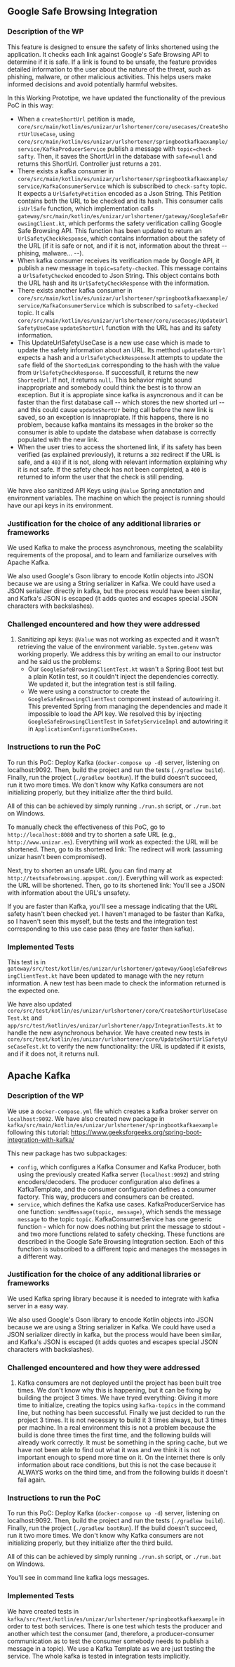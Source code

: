 ## Google Safe Browsing Integration 
### Description of the WP
This feature is designed to ensure the safety of links shortened using the application. It checks each link against Google's Safe Browsing API to determine if it is safe. If a link is found to be unsafe, the feature provides detailed information to the user about the nature of the threat, such as phishing, malware, or other malicious activities. This helps users make informed decisions and avoid potentially harmful websites. 

In this Working Prototipe, we have updated the functionality of the previous PoC in this way: 
- When a `createShortUrl` petition is made, `core/src/main/kotlin/es/unizar/urlshortener/core/usecases/CreateShortUrlUseCase`, using `core/src/main/kotlin/es/unizar/urlshortener/springbootkafkaexample/service/KafkaProducerService` publish a message with `topic=check-safty`. Then, it saves the ShortUrl in the database with `safe=null` and returns this ShortUrl. Controller just returns a `201`. 
- There exists a kafka consumer in `core/src/main/kotlin/es/unizar/urlshortener/springbootkafkaexample/service/KafkaConsumerService` which is subscribed to `check-safty` topic. It expects a `UrlSafetyPetition` encoded as a Json String. This Petition contains both the URL to be checked and its hash. This consumer calls `isUrlSafe` function, which implementation calls `gateway/src/main/kotlin/es/unizar/urlshortener/gateway/GoogleSafeBrowsingClient.kt`, which performs the safety verification calling Google Safe Browsing API. This function has been updated to return an `UrlSafetyCheckResponse`, which contains information about the safety of the URL (if it is safe or not, and if it is not, information about the threat -- phising, malware... --). 
- When kafka consumer receives its verification made by Google API, it publish a new message in `topic=safety-checked`. This message contains a `UrlSafetyChecked` encoded to Json String. This object contains both the URL hash and its `UrlSafetyCheckResponse` with the information. 
- There exists another kafka consumer in `core/src/main/kotlin/es/unizar/urlshortener/springbootkafkaexample/service/KafkaConsumerService` which is subscribed to `safety-checked` topic. It calls `core/src/main/kotlin/es/unizar/urlshortener/core/usecases/UpdateUrlSafetyUseCase` `updateShortUrl` function with the URL has and its safety information. 
- This UpdateUrlSafetyUseCase is a new use case which is made to update the safety information about an URL. Its metthod `updateShortUrl` expects a hash and a `UrlSafetyCheckResponse`.It attempts to update the `safe` field of the `ShortedLink` corresponding to the hash with the value from `UrlSafetyCheckResponse`. If successfull, it returns the new `ShortedUrl`. If not, it returns `null`. This behavior might sound inappropriate and somebody could think the best is to throw an exception. But it is appropiate since kafka is asyncronous and it can be faster than the first database call -- which stores the new shorted url -- and this could cause `updateShortUr` being call before the new link is saved, so an exception is innapropiate. If this happens, there is no problem, because kafka mantains its messages in the broker so the consumer is able to update the database when database is correctly populated with the new link. 
- When the user tries to access the shortened link, if its safety has been verified (as explained previously), it returns a `302` redirect if the URL is safe, and a `403` if it is not, along with relevant information explaining why it is not safe. If the safety check has not been completed, a `400` is returned to inform the user that the check is still pending.

We have also sanitized API Keys using `@Value` Spring annotation and environment variables. The machine on which the project is running should have our api keys in its environment. 

### Justification for the choice of any additional libraries or frameworks
We used Kafka to make the process asynchronous, meeting the scalability requirements of the proposal, and to learn and familiarize ourselves with Apache Kafka.

We also used Google's Gson library to encode Kotlin objects into JSON because we are using a String serializer in Kafka. We could have used a JSON serializer directly in kafka, but the process would have been similar, and Kafka's JSON is escaped (it adds quotes and escapes special JSON characters with backslashes).

### Challenged encountered and how they were addressed 
1. Sanitizing api keys: `@Value` was not working as expected and it wasn't retrieving the value of the environment variable. `System.getenv` was working properly. We address this by writing an email to our instructor and he said us the problems: 
    - Our `GoogleSafeBrowsingClientTest.kt` wasn't a Spring Boot test but a plain Kotlin test, so it couldn't inject the dependencies correctly. We updated it, but the integration test is still failing.
    - We were using a constructor to create the `GoogleSafeBrowsingClientTest` component instead of autowiring it. This prevented Spring from managing the dependencies and made it impossible to load the API key. We resolved this by injecting `GoogleSafeBrowsingClientTest` in `SafetyServiceImpl` and autowiring it in `ApplicationConfigurationUseCases`.

### Instructions to run the PoC
To run this PoC:
Deploy Kafka (`docker-compose up -d`) server, listening on localhost:9092. Then, build the project and run the tests (`./gradlew build`). Finally, run the project (`./gradlew bootRun`). If the build doesn't succeed, run it two more times. We don't know why Kafka consumers are not initializing properly, but they initialize after the third build.

All of this can be achieved by simply running `./run.sh` script, or `./run.bat` on Windows.

To manually check the effectiveness of this PoC, go to `http://localhost:8080` and try to shorten a safe URL (e.g., `http://www.unizar.es`). Everything will work as expected: the URL will be shortened. Then, go to its shortened link: The redirect will work (assuming unizar hasn't been compromised).

Next, try to shorten an unsafe URL (you can find many at `http://testsafebrowsing.appspot.com/`). Everything will work as expected: the URL will be shortened. Then, go to its shortened link: You'll see a JSON with information about the URL's unsafety.

If you are faster than Kafka, you'll see a message indicating that the URL safety hasn't been checked yet. I haven't managed to be faster than Kafka, so I haven't seen this myself, but the tests and the integration test corresponding to this use case pass (they are faster than kafka).
### Implemented Tests

This test is in  `gateway/src/test/kotlin/es/unizar/urlshortener/gateway/GoogleSafeBrowsingClientTest.kt` have been updated to manage with the ney return information. A new test has been made to check the information returned is the expected one. 

We have also updated `core/src/test/kotlin/es/unizar/urlshortener/core/CreateShortUrlUseCaseTest.kt` and `app/src/test/kotlin/es/unizar/urlshortener/app/IntegrationTests.kt` to handle the new asynchronous behavior. We have created new tests in `core/src/test/kotlin/es/unizar/urlshortener/core/UpdateShortUrlSafetyUseCaseTest.kt` to verify the new functionality: the URL is updated if it exists, and if it does not, it returns null.

## Apache Kafka
### Description of the WP
We use a `docker-compose.yml` file which creates a kafka broker server on `localhost:9092`. We have also created new package in `kafka/src/main/kotlin/es/unizar/urlshortener/springbootkafkaexample` following this tutorial: https://www.geeksforgeeks.org/spring-boot-integration-with-kafka/

This new package has two subpackages:
- `config`, which configures a Kafka Consumer and Kafka Producer, both using the previously created Kafka server (`localhost:9092`) and string encoders/decoders. The producer configuration also defines a KafkaTemplate, and the consumer configuration defines a consumer factory. This way, producers and consumers can be created.
- `service`, which defines the Kafka use cases. KafkaProducerService has one function: `sendMessage(topic, message)`, which sends the message `message` to the topic `topic`. KafkaConsumerService has one generic function - which for now does nothing but print the message to stdout - and two more functions related to safety checking. These functions are described in the Google Safe Browsing Integration section. Each of this function is subscribed to a different topic and manages the messages in a different way. 

### Justification for the choice of any additional libraries or frameworks
We used Kafka spring library because it is needed to integrate with kafka server in a easy way. 

We also used Google's Gson library to encode Kotlin objects into JSON because we are using a String serializer in Kafka. We could have used a JSON serializer directly in kafka, but the process would have been similar, and Kafka's JSON is escaped (it adds quotes and escapes special JSON characters with backslashes).

### Challenged encountered and how they were addressed 
1. Kafka consumers are not deployed until the project has been built tree times. We don't know why this is happening, but it can be fixing by building the project 3 times. We have tryed everything: Giving it more time to initialize, creating the topics using `kafka-topics` in the command line, but nothing has been successful. Finally we just decided to run the project 3 times. It is not necessary to build it 3 times always, but 3 times per machine. In a real environment this is not a problem because the build is done three times the first time, and the following builds will already work correctly. It must be something in the spring cache, but we have not been able to find out what it was and we think it is not important enough to spend more time on it. On the internet there is only information about race conditions, but this is not the case because it ALWAYS works on the third time, and from the following builds it doesn't fail again. 

### Instructions to run the PoC
To run this PoC:
Deploy Kafka (`docker-compose up -d`) server, listening on localhost:9092. Then, build the project and run the tests (`./gradlew build`). Finally, run the project (`./gradlew bootRun`). If the build doesn't succeed, run it two more times. We don't know why Kafka consumers are not initializing properly, but they initialize after the third build.

All of this can be achieved by simply running `./run.sh` script, or `./run.bat` on Windows.

You'll see in command line kafka logs messages. 
### Implemented Tests
We have created tests in `kafka/src/test/kotlin/es/unizar/urlshortener/springbootkafkaexample` in order to test both services. There is one test which tests the producer and another which test the consumer (and, therefore, a producer-consumer communication as to test the consumer somebody needs to publish a message in a topic). We use a Kafka Template as we are just testing the service. The whole kafka is tested in integration tests implicitly. 
